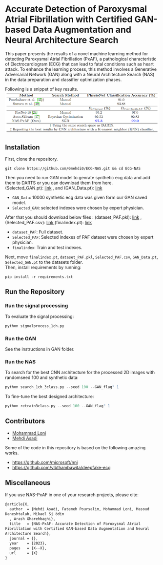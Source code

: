 # Accurate Detection of Paroxysmal Atrial Fibrillation with Certified GAN-based Data Augmentation and Neural Architecture Search

This paper presents the results of a novel machine learning method for detecting Paroxysmal
Atrial Fibrillation (PxAF), a pathological characteristic of Electrocardiogram (ECG) that can lead
to fatal conditions such as heart attack. To enhance the learning process, this method involves a
Generative Adversarial Network (GAN) along with a Neural Architecture Search (NAS) in the data
preparation and classifier optimization phases. 

Following is a snippet of key results.
![results_table](docs/images/Results.png)

## Installation
First, clone the repository.  

```pyhton
git clone https://github.com/0mehdi0/ECG-NAS.git && cd ECG-NAS
```
Then you need to run GAN model to genrate synthetic ecg data and add them to DARTS or 
you can download them from here.
<br />
(Selected_GAN.pt): [link](https://drive.google.com/file/d/1j1wuQjeUR02wKyAllhOwo_dE0MjF0Oop/view?usp=sharing) ,  and (GAN_Data.pt): [link](https://drive.google.com/file/d/1-Tz5bikmHLaK8ds2r8D1Uzlw89XMD-pW/view?usp=sharing) 

* `GAN_Data`: 10000 synthetic ecg data was given form our GAN saved model.
* `Selected_GAN`: selected indexes were chosen by expert physician.

After that you should download below files : 
(dataset_PAF.pkl): [link](https://drive.google.com/file/d/1G5uFIGllmJIk05G1Acp2IItjK159XQhC/view?usp=sharing) ,
(Selected_PAF.csv): [link](https://drive.google.com/file/d/1vAn5PieATTsYW7TCHYrU38zWtpIPc8R9/view?usp=sharing),(finalindex.pt): [link]()

* `dataset_PAF`: Full dataset.
* `Selected_PAF`: Selected indexes of PAF dataset were chosen by expert physician.
* `finalindex`: Train and test indexes.

Next, move `finalindex.pt`, `dataset_PAF.pkl`, `Selected_PAF.csv`, `GAN_Data.pt`, `Selected_GAN.pt` to the datasets folder.
<br />
Then, install requirements by running: 
<br />
```pyhton
pip install -r requirements.txt
```


## Run the Repository

### Run the signal processing 

To evaluate the signal processing:
<br />

```python
python signalprocess_1ch.py
```
### Run the GAN
See the instructions in GAN folder.
### Run the NAS
To search for the best CNN architecture for the processed 2D images with randomseed 100 and synthetic data:<br />
```python
python search_1ch_3class.py --seed 100 --GAN_flag" 1
```
To fine-tune the best designed architecture:<br />
```python
python retrain3class.py --seed 100 --GAN_flag" 1
```

## Contributors

* [Mohammad Loni](https://vsehwag.github.io/)
* [Mehdi Asadi](https://ir.linkedin.com/in/mehdi-asadi-966a1b242?trk=)

Some of the code in this repository is based on the following amazing works.

* https://github.com/microsoft/nni
* https://github.com/vlbthambawita/deepfake-ecg


## Miscellaneous
If you use NAS-PxAF in one of your research projects, please cite:
```
@article{X,
  author  = {Mehdi Asadi, Fatemeh Poursalim, Mohammad Loni, Masoud Daneshtalab, Mikael Sj ̈odin
  , Arash Gharehbaghi},
  title   = {NAS-PxAF: Accurate Detection of Paroxysmal Atrial Fibrillation with Certified GAN-based Data Augmentation and Neural Architecture Search},
  journal = {},
  year    = {2023},
  pages   = {X--X},
  url     = {X}
}
```